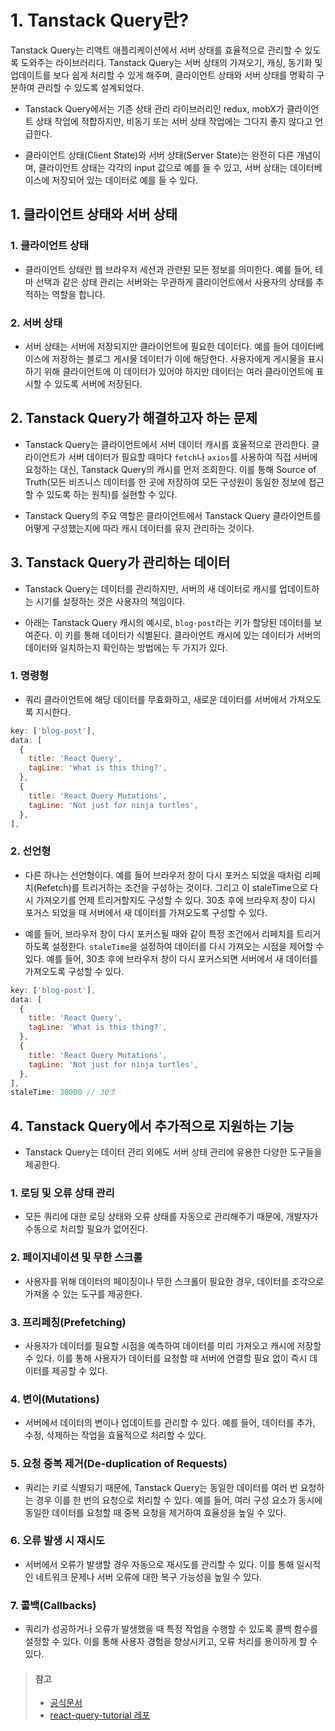 # 1. Tanstack Query란?

Tanstack Query는 리액트 애플리케이션에서 서버 상태를 효율적으로 관리할 수 있도록 도와주는 라이브러리다. Tanstack Query는 서버 상태의 가져오기, 캐싱, 동기화 및 업데이트를 보다 쉽게 처리할 수 있게 해주며, 클라이언트 상태와 서버 상태를 명확히 구분하여 관리할 수 있도록 설계되었다.

- Tanstack Query에서는 기존 상태 관리 라이브러리인 redux, mobX가 클라이언트 상태 작업에 적합하지만, 비동기 또는 서버 상태 작업에는 그다지 좋지 않다고 언급한다.

- 클라이언트 상태(Client State)와 서버 상태(Server State)는 완전히 다른 개념이며, 클라이언트 상태는 각각의 input 값으로 예를 들 수 있고, 서버 상태는 데이터베이스에 저장되어 있는 데이터로 예를 들 수 있다.

## 1. 클라이언트 상태와 서버 상태

### 1. 클라이언트 상태

- 클라이언트 상태란 웹 브라우저 세션과 관련된 모든 정보를 의미한다. 예를 들어, 테마 선택과 같은 상태 관리는 서버와는 무관하게 클라이언트에서 사용자의 상태를 추적하는 역할을 합니다.

### 2. 서버 상태

- 서버 상태는 서버에 저장되지만 클라이언트에 필요한 데이터다. 예를 들어 데이터베이스에 저장하는 블로그 게시물 데이터가 이에 해당한다. 사용자에게 게시물을 표시하기 위해 클라이언트에 이 데이터가 있어야 하지만 데이터는 여러 클라이언트에 표시할 수 있도록 서버에 저장된다.

## 2. Tanstack Query가 해결하고자 하는 문제

- Tanstack Query는 클라이언트에서 서버 데이터 캐시를 효율적으로 관리한다. 클라이언트가 서버 데이터가 필요할 때마다 `fetch`나 `axios`를 사용하여 직접 서버에 요청하는 대신, Tanstack Query의 캐시를 먼저 조회한다. 이를 통해 Source of Truth(모든 비즈니스 데이터를 한 곳에 저장하여 모든 구성원이 동일한 정보에 접근할 수 있도록 하는 원칙)를 실현할 수 있다.

- Tanstack Query의 주요 역할은 클라이언트에서 Tanstack Query 클라이언트를 어떻게 구성했는지에 따라 캐시 데이터를 유지 관리하는 것이다.

## 3. Tanstack Query가 관리하는 데이터

- Tanstack Query는 데이터를 관리하지만, 서버의 새 데이터로 캐시를 업데이트하는 시기를 설정하는 것은 사용자의 책임이다.

- 아래는 Tanstack Query 캐시의 예시로, `blog-post`라는 키가 할당된 데이터를 보여준다. 이 키를 통해 데이터가 식별된다. 클라이언트 캐시에 있는 데이터가 서버의 데이터와 일치하는지 확인하는 방법에는 두 가지가 있다.

### 1. 명령형

- 쿼리 클라이언트에 해당 데이터를 무효화하고, 새로운 데이터를 서버에서 가져오도록 지시한다.

```javascript
key: ['blog-post'],
data: [
  {
    title: 'React Query',
    tagLine: 'What is this thing?',
  },
  {
    title: 'React Query Mutations',
    tagLine: 'Not just for ninja turtles',
  },
],
```

### 2. 선언형

- 다른 하나는 선언형이다. 예를 들어 브라우저 창이 다시 포커스 되었을 때처럼 리페치(Refetch)를 트리거하는 조건을 구성하는 것이다. 그리고 이 staleTime으로 다시 가져오기를 언제 트리거할지도 구성할 수 있다. 30초 후에 브라우저 창이 다시 포거스 되었을 때 서버에서 새 데이터를 가져오도록 구성할 수 있다.

- 예를 들어, 브라우저 창이 다시 포커스될 때와 같이 특정 조건에서 리페치를 트리거하도록 설정한다. `staleTime`을 설정하여 데이터를 다시 가져오는 시점을 제어할 수 있다. 예를 들어, 30초 후에 브라우저 창이 다시 포커스되면 서버에서 새 데이터를 가져오도록 구성할 수 있다.

```javascript
key: ['blog-post'],
data: [
  {
    title: 'React Query',
    tagLine: 'What is this thing?',
  },
  {
    title: 'React Query Mutations',
    tagLine: 'Not just for ninja turtles',
  },
],
staleTime: 30000 // 30초
```

## 4. Tanstack Query에서 추가적으로 지원하는 기능

- Tanstack Query는 데이터 관리 외에도 서버 상태 관리에 유용한 다양한 도구들을 제공한다.

### 1. 로딩 및 오류 상태 관리

- 모든 쿼리에 대한 로딩 상태와 오류 상태를 자동으로 관리해주기 때문에, 개발자가 수동으로 처리할 필요가 없어진다.

### 2. 페이지네이션 및 무한 스크롤

- 사용자를 위해 데이터의 페이징이나 무한 스크롤이 필요한 경우, 데이터를 조각으로 가져올 수 있는 도구를 제공한다.

### 3. 프리페칭(Prefetching)

- 사용자가 데이터를 필요할 시점을 예측하여 데이터를 미리 가져오고 캐시에 저장할 수 있다. 이를 통해 사용자가 데이터를 요청할 때 서버에 연결할 필요 없이 즉시 데이터를 제공할 수 있다.

### 4. 변이(Mutations)

- 서버에서 데이터의 변이나 업데이트를 관리할 수 있다. 예를 들어, 데이터를 추가, 수정, 삭제하는 작업을 효율적으로 처리할 수 있다.

### 5. 요청 중복 제거(De-duplication of Requests)

- 쿼리는 키로 식별되기 때문에, Tanstack Query는 동일한 데이터를 여러 번 요청하는 경우 이를 한 번의 요청으로 처리할 수 있다. 예를 들어, 여러 구성 요소가 동시에 동일한 데이터를 요청할 때 중복 요청을 제거하여 효율성을 높일 수 있다.

### 6. 오류 발생 시 재시도

- 서버에서 오류가 발생할 경우 자동으로 재시도를 관리할 수 있다. 이를 통해 일시적인 네트워크 문제나 서버 오류에 대한 복구 가능성을 높일 수 있다.

### 7. 콜백(Callbacks)

- 쿼리가 성공하거나 오류가 발생했을 때 특정 작업을 수행할 수 있도록 콜백 함수를 설정할 수 있다. 이를 통해 사용자 경험을 향상시키고, 오류 처리를 용이하게 할 수 있다.

> #### 참고
>
> - [공식문서](https://tanstack.com/query/latest/docs/framework/react/overview)
> - [react-query-tutorial 레포](https://github.com/ssi02014/react-query-tutorial?tab=readme-ov-file#react-query-%EA%B8%B0%EB%B3%B8-%EC%84%A4%EC%A0%95)
